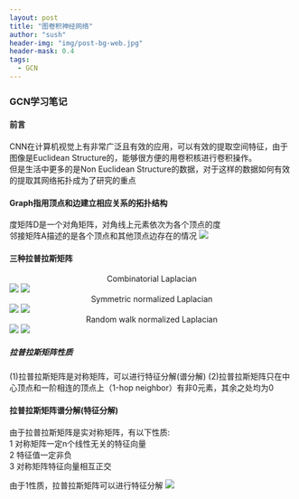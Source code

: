 ```yaml
---
layout: post
title: "图卷积神经网络"
author: "sush"
header-img: "img/post-bg-web.jpg"
header-mask: 0.4
tags:
  - GCN
---
```

### **GCN学习笔记**
#### **前言** ####
CNN在计算机视觉上有非常广泛且有效的应用，可以有效的提取空间特征，由于图像是Euclidean Structure的，能够很方便的用卷积核进行卷积操作。  
但是生活中更多的是Non Euclidean Structure的数据，对于这样的数据如何有效的提取其网络拓扑成为了研究的重点

#### Graph指用顶点和边建立相应关系的拓扑结构 ####
度矩阵D是一个对角矩阵，对角线上元素依次为各个顶点的度  
邻接矩阵A描述的是各个顶点和其他顶点边存在的情况
<img src="/blog/img/in-post/laplacian_matrix.png">

#### 三种拉普拉斯矩阵 ####
<center>Combinatorial Laplacian</center>
<img src="http://latex.codecogs.com/gif.latex? L=D-A">
<img src="/blog/img/in-post/combinatorial_laplacian.png">


<center>Symmetric normalized Laplacian</center>
<img src="http://latex.codecogs.com/gif.latex? L^{sym}=D^{-\frac{1}{2}}">
<img src="/blog/img/in-post/sym.png">

<center>Random walk normalized Laplacian</center>
<img src="http://latex.codecogs.com/gif.latex? L^{sym}=D^{-\frac{1}{2}}LD^{-\frac{1}{2}}=I-D^{-\frac{1}{2}}AD^{-\frac{1}{2}}">
<img src="/blog/img/in-post/rwnl.png">

##### 拉普拉斯矩阵性质 #####
(1)拉普拉斯矩阵是对称矩阵，可以进行特征分解(谱分解)
(2)拉普拉斯矩阵只在中心顶点和一阶相连的顶点上（1-hop neighbor）有非0元素，其余之处均为0

#### 拉普拉斯矩阵谱分解(特征分解) ####
由于拉普拉斯矩阵是实对称矩阵，有以下性质:  
1 对称矩阵一定n个线性无关的特征向量  
2 特征值一定非负  
3 对称矩阵特征向量相互正交  

由于1性质，拉普拉斯矩阵可以进行特征分解
<img src="/blog/img/in-post/spectral_domain.png">





